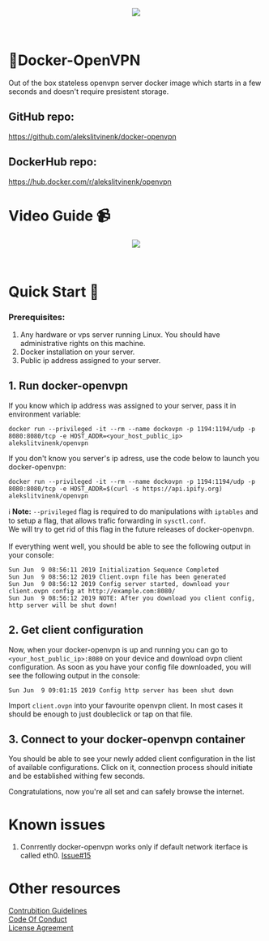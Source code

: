 <p align=center><img src="https://alekslitvinenk.github.io/docker-openvpn/assets/img/logo-s.png"></p><br>

# 🔐Docker-OpenVPN
Out of the box stateless openvpn server docker image which starts in a few seconds and doesn't require presistent storage.

## GitHub repo:
https://github.com/alekslitvinenk/docker-openvpn

## DockerHub repo:
https://hub.docker.com/r/alekslitvinenk/openvpn

# Video Guide 📹
<p align=center><a href="https://youtu.be/y5Dwakc6hMs"><img src="https://alekslitvinenk.github.io/docker-openvpn/assets/img/video-cover-play.png"></a></p><br>

# Quick Start 🚀

### Prerequisites:
1. Any hardware or vps server running Linux. You should have administrative rights on this machine.
2. Docker installation on your server.
3. Public ip address assigned to your server.

## 1. Run docker-openvpn
If you know which ip address was assigned to your server, pass it in environment variable:<br>
```
docker run --privileged -it --rm --name dockovpn -p 1194:1194/udp -p 8080:8080/tcp -e HOST_ADDR=<your_host_public_ip> alekslitvinenk/openvpn
```
If you don't know you server's ip adress, use the code below to launch you docker-openvpn:<br>
```
docker run --privileged -it --rm --name dockovpn -p 1194:1194/udp -p 8080:8080/tcp -e HOST_ADDR=$(curl -s https://api.ipify.org) alekslitvinenk/openvpn
```

ℹ️ **Note:** `--privileged` flag is required to do manipulations with `iptables` and to setup a flag, that allows trafic forwarding in `sysctl.conf`.<br>
We will try to get rid of this flag in the future releases of docker-openvpn.<br><br>
If everything went well, you should be able to see the following output in your console:
```
Sun Jun  9 08:56:11 2019 Initialization Sequence Completed
Sun Jun  9 08:56:12 2019 Client.ovpn file has been generated
Sun Jun  9 08:56:12 2019 Config server started, download your client.ovpn config at http://example.com:8080/
Sun Jun  9 08:56:12 2019 NOTE: After you download you client config, http server will be shut down!
 ```
## 2. Get client configuration
Now, when your docker-openvpn is up and running you can go to `<your_host_public_ip>:8080` on your device and download ovpn client configuration.
As soon as you have your config file downloaded, you will see the following output in the console:<br>
```
Sun Jun  9 09:01:15 2019 Config http server has been shut down
```
Import `client.ovpn` into your favourite openvpn client. In most cases it should be enough to just doubleclick or tap on that file.


## 3. Connect to your docker-openvpn container
You should be able to see your newly added client configuration in the list of available configurations. Click on it, connection process should initiate and be established withing few seconds.

Congratulations, now you're all set and can safely browse the internet.

# Known issues
1. Conrrently docker-openvpn works only if default network iterface is called eth0. [Issue#15](https://github.com/alekslitvinenk/docker-openvpn/issues/15)

# Other resources
[Contrubition Guidelines](https://github.com/alekslitvinenk/docker-openvpn/blob/master/CONTRIBUTING.md)<br>
[Code Of Conduct](https://github.com/alekslitvinenk/docker-openvpn/blob/master/CODE_OF_CONDUCT.md)<br>
[License Agreement](https://github.com/alekslitvinenk/docker-openvpn/blob/master/LICENSE)
